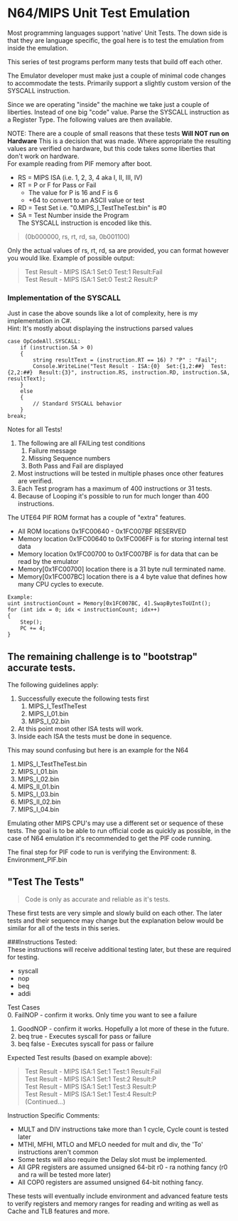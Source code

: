 # N64/MIPS Unit Test Emulation

Most programming languages support 'native' Unit Tests. The down side
is that they are language specific, the goal here is to test the 
emulation from inside the emulation. 

This series of test programs perform many tests that build off each other. 

The Emulator developer must make just a couple of minimal code changes to 
accommodate the tests. Primarily support a slightly custom version of the 
SYSCALL instruction. 

Since we are operating "inside" the machine we take just a couple of liberties. 
Instead of one big "code" value. Parse the SYSCALL instruction as a Register 
Type. The following values are then available. 

NOTE: There are a couple of small reasons that these tests
<b>Will NOT run on Hardware</b>
This is a decision that was made. Where appropriate the resulting values are 
verified on hardware, but this code takes some liberties that don't work on hardware.  
For example reading from PIF memory after boot.

* RS = MIPS ISA (i.e. 1, 2, 3, 4 aka I, II, III, IV)
* RT = P or F for Pass or Fail
  * The value for P is 16 and F is 6 
  * +64 to convert to an ASCII value or test	
* RD = Test Set i.e. "0.MIPS_I_TestTheTest.bin" is #0
* SA = Test Number inside the Program  
The SYSCALL instruction is encoded like this.
> (0b000000, rs, rt, rd, sa, 0b001100)
	
Only the actual values of rs, rt, rd, sa are provided, you can format however you would like.
Example of possible output:  
> Test Result - MIPS ISA:1 Set:0  Test:1  Result:Fail  
> Test Result - MIPS ISA:1 Set:0  Test:2  Result:P  

### Implementation of the SYSCALL
Just in case the above sounds like a lot of complexity, here is my implementation in C#.  
Hint: It's mostly about displaying the instructions parsed values
```
case OpCodeAll.SYSCALL:
	if (instruction.SA > 0)
	{
		string resultText = (instruction.RT == 16) ? "P" : "Fail";
		Console.WriteLine("Test Result - ISA:{0}  Set:{1,2:##}  Test:{2,2:##}  Result:{3}", instruction.RS, instruction.RD, instruction.SA, resultText);
	}
	else
	{
		// Standard SYSCALL behavior
	}
break;
```

Notes for all Tests!
1. The following are all FAILing test conditions
   1. Failure message
   2. Missing Sequence numbers
   3. Both Pass and Fail are displayed	
2. Most instructions will be tested in multiple phases once other features are verified.
3. Each Test program has a maximum of 400 instructions or 31 tests.
4. Because of Looping it's possible to run for much longer than 400 instructions.
	
The UTE64 PIF ROM format has a couple of "extra" features.	
* All ROM locations 0x1FC00640 - 0x1FC007BF RESERVED
* Memory location 0x1FC00640 to 0x1FC006FF is for storing internal test data
* Memory location 0x1FC00700 to 0x1FC007BF is for data that can be read by the emulator
*	Memory[0x1FC00700] location there is a 31 byte null terminated name.		
*	Memory[0x1FC007BC] location there is a 4 byte value that defines how many CPU cycles to execute. 

```
Example:
uint instructionCount = Memory[0x1FC007BC, 4].SwapBytesToUInt();
for (int idx = 0; idx < instructionCount; idx++)
{
	Step();
	PC += 4;
}
```

## The remaining challenge is to "bootstrap" accurate tests.  
The following guidelines apply:  
1. Successfully execute the following tests first  
   1. MIPS_I_TestTheTest  
   2. MIPS_I_01.bin  
   3. MIPS_I_02.bin  
2. At this point most other ISA tests will work.
3. Inside each ISA the tests must be done in sequence.  

This may sound confusing but here is an example for the N64
1. MIPS_I_TestTheTest.bin
2. MIPS_I_01.bin
3. MIPS_I_02.bin
4. MIPS_II_01.bin
5. MIPS_I_03.bin
6. MIPS_II_02.bin
7. MIPS_I_04.bin		

Emulating other MIPS CPU's may use a different set or sequence of these tests.
The goal is to be able to run official code as quickly as possible, in the 
case of N64 emulation it's recommended to get the PIF code running. 

The final step for PIF code to run is verifying the Environment:
8. Environment_PIF.bin
	
## "Test The Tests"
> Code is only as accurate and reliable as it's tests.  

These first tests are very simple and slowly build on each other. The later tests and
their sequence may change but the explanation below would be similar for all of the 
tests in this series.

###Instructions Tested:  
These instructions will receive additional testing later, but these are required for testing.
* syscall
* nop
* beq
* addi 
		
Test Cases  
0. FailNOP - confirm it works. Only time you want to see a failure  
1. GoodNOP - confirm it works. Hopefully a lot more of these in the future.  
2. beq true - Executes syscall for pass or failure  
3. beq false - Executes syscall for pass or failure  
			
Expected Test results (based on example above):
> Test Result - MIPS ISA:1 Set:1  Test:1  Result:Fail  
> Test Result - MIPS ISA:1 Set:1  Test:2  Result:P  
> Test Result - MIPS ISA:1 Set:1  Test:3  Result:P  
> Test Result - MIPS ISA:1 Set:1  Test:4  Result:P  
> 	(Continued...)  
			
Instruction Specific Comments:
* MULT and DIV instructions take more than 1 cycle, Cycle count is tested later
* MTHI, MFHI, MTLO and MFLO needed for mult and div, the 'To' instructions aren't common
* Some tests will also require the Delay slot must be implemented.
* All GPR registers are assumed unsigned 64-bit r0 - ra nothing fancy 
		(r0 and ra will be tested more later)
* All COP0 registers are assumed unsigned 64-bit nothing fancy.

These tests will eventually include environment and advanced feature tests to verify 
registers and memory ranges for reading and writing as well as Cache and TLB features and more.
